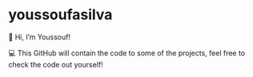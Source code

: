 # youssoufasilva

👋 Hi, I’m Youssouf!

💻 This GitHub will contain the code to some of the projects, feel free to check the code out yourself!

<!---
youssoufdasilva/youssoufdasilva is a ✨ special ✨ repository because its `README.md` (this file) appears on your GitHub profile.
You can click the Preview link to take a look at your changes.
--->
